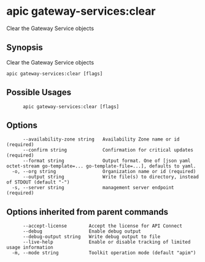 # apic gateway-services:clear

Clear the Gateway Service objects

## Synopsis

Clear the Gateway Service objects

```
apic gateway-services:clear [flags]
```

## Possible Usages

```
      apic gateway-services:clear [flags]
```

## Options

```
      --availability-zone string   Availability Zone name or id (required)
      --confirm string             Confirmation for critical updates (required)
      --format string              Output format. One of [json yaml octet-stream go-template=... go-template-file=...], defaults to yaml.
  -o, --org string                 Organization name or id (required)
      --output string              Write file(s) to directory, instead of STDOUT (default "-")
  -s, --server string              management server endpoint (required)
```

## Options inherited from parent commands

```
      --accept-license        Accept the license for API Connect
      --debug                 Enable debug output
      --debug-output string   Write debug output to file
      --live-help             Enable or disable tracking of limited usage information
  -m, --mode string           Toolkit operation mode (default "apim")
```
